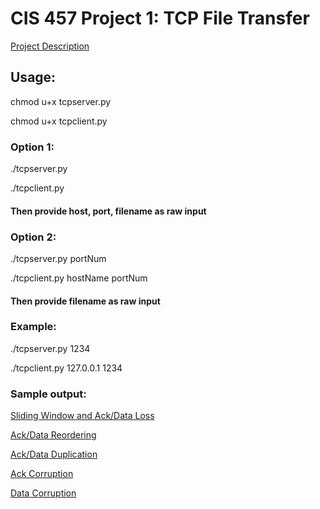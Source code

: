 # CIS 457 Project 1: TCP File Transfer

[Project Description](http://www.cis.gvsu.edu/~kalafuta/cis457/w17/labs/457prj1.html)

## Usage:

chmod u+x tcpserver.py

chmod u+x tcpclient.py

### Option 1:
./tcpserver.py

./tcpclient.py

#### Then provide host, port, filename as raw input

### Option 2:

./tcpserver.py portNum

./tcpclient.py hostName portNum

#### Then provide filename as raw input

### Example:

./tcpserver.py 1234

./tcpclient.py 127.0.0.1 1234

### Sample output:

[Sliding Window and Ack/Data Loss](https://github.com/adamtwig/CIS_457/blob/master/project1/part2/screenshots/CIS457_Project2_ackDataLoss.png)

[Ack/Data Reordering](https://github.com/adamtwig/CIS_457/blob/master/project1/part2/screenshots/CIS457_Project2_ackDataReordering.png)

[Ack/Data Duplication](https://github.com/adamtwig/CIS_457/blob/master/project1/part2/screenshots/CIS457_Project2_ackDataDuplication.png)

[Ack Corruption](https://github.com/adamtwig/CIS_457/blob/master/project1/part2/screenshots/CIS457_Project2_ackCorruption.png)

[Data Corruption](https://github.com/adamtwig/CIS_457/blob/master/project1/part2/screenshots/CIS457_Project2_dataCorruption.png)
